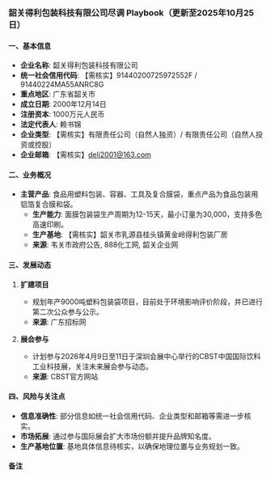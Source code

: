 ### 韶关得利包装科技有限公司尽调 Playbook（更新至2025年10月25日）

#### 一、基本信息
- **企业名称**: 韶关得利包装科技有限公司
- **统一社会信用代码**: 【需核实】91440200725972552F / 91440224MA55ANRC8G
- **重点地区**: 广东省韶关市
- **成立日期**: 2000年12月14日
- **注册资本**: 1000万元人民币
- **法定代表人**: 赖书锦
- **企业类型**: 【需核实】有限责任公司（自然人独资）/ 有限责任公司（自然人投资或控股）
- **企业邮箱**: 【需核实】deli2001@163.com

#### 二、业务概况
- **主营产品**: 食品用塑料包装、容器、工具及复合膜袋，重点产品为食品包装用铝箔复合膜和袋。
  - **生产能力**: 面膜包装袋生产周期为12-15天，最小订量为30,000，支持多色高速印刷。
  - **生产基地**: 【需核实】韶关市乳源县桂头镇黄金岭得利包装厂房
  - **来源**: 韦关市政府公告, 888化工网, 韶关企业网

#### 三、发展动态
1. **扩建项目**
   - 规划年产9000吨塑料包装袋项目，目前处于环境影响评价阶段，并已进行第二次公众参与公示。
   - **来源**: 广东招标网

2. **展会参与**
   - 计划参与2026年4月9日至11日于深圳会展中心举行的CBST中国国际饮料工业科技展，关注未来展会参与动态。
   - **来源**: CBST官方网站

#### 四、风险与关注点
- **信息准确性**: 部分信息如统一社会信用代码、企业类型和邮箱等需进一步核实。
- **市场拓展**: 通过参与国际展会扩大市场份额并提升品牌知名度。
- **生产基地位置**: 基地具体信息待核实，以确保地理位置与业务规划一致。

#### 备注